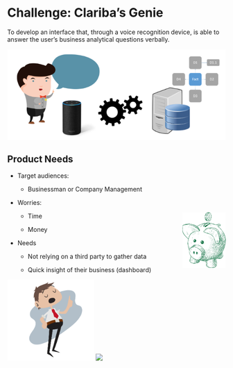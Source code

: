 # Challenge: Clariba’s Genie

 To develop an interface that, through a voice recognition device, is able to answer the user’s business analytical questions verbally.

<img src="dashboard/images/challenge.png" width="600">

## Product Needs

- Target audiences:

    - Businessman or Company Management
   
- Worries:
    
    <img src="dashboard/images/hucha.png" width="100" style="float: right;" >
    
    - Time
    
    - Money 

- Needs
    
    - Not relying on a third party to gather data
    
    - Quick insight of their business (dashboard)

<img src="dashboard/images/personamandando.png" width="200">

<img src="dashboard/images/personamandada.png" width="200">




